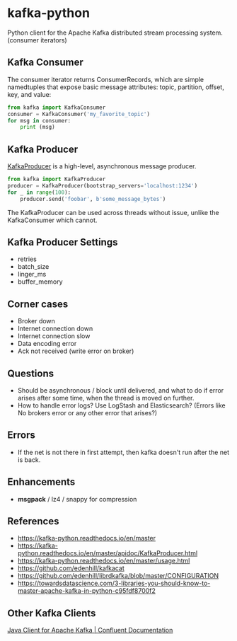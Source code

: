 # kafka-python

Python client for the Apache Kafka distributed stream processing system. (consumer iterators)

## Kafka Consumer

The consumer iterator returns ConsumerRecords, which are simple namedtuples that expose basic message attributes: topic, partition, offset, key, and value:

```python
from kafka import KafkaConsumer
consumer = KafkaConsumer('my_favorite_topic')
for msg in consumer:
    print (msg)
```

## Kafka Producer

[KafkaProducer](https://kafka-python.readthedocs.io/en/master/apidoc/kafka.html#kafka.KafkaProducer) is a high-level, asynchronous message producer.

```python
from kafka import KafkaProducer
producer = KafkaProducer(bootstrap_servers='localhost:1234')
for _ in range(100):
    producer.send('foobar', b'some_message_bytes')
```

The KafkaProducer can be used across threads without issue, unlike the KafkaConsumer which cannot.

## Kafka Producer Settings

- retries
- batch_size
- linger_ms
- buffer_memory

## Corner cases

- Broker down
- Internet connection down
- Internet connection slow
- Data encoding error
- Ack not received (write error on broker)

## Questions

- Should be asynchronous / block until delivered, and what to do if error arises after some time, when the thread is moved on further.
- How to handle error logs? Use LogStash and Elasticsearch? (Errors like No brokers error or any other error that arises?)

## Errors

- If the net is not there in first attempt, then kafka doesn't run after the net is back.

## Enhancements

- **msgpack** / lz4 / snappy for compression

## References

- https://kafka-python.readthedocs.io/en/master
- https://kafka-python.readthedocs.io/en/master/apidoc/KafkaProducer.html
- https://kafka-python.readthedocs.io/en/master/usage.html
- https://github.com/edenhill/kafkacat
- https://github.com/edenhill/librdkafka/blob/master/CONFIGURATION
- https://towardsdatascience.com/3-libraries-you-should-know-to-master-apache-kafka-in-python-c95fdf8700f2

## Other Kafka Clients

[Java Client for Apache Kafka | Confluent Documentation](https://docs.confluent.io/kafka-clients/java/current/overview.html)
